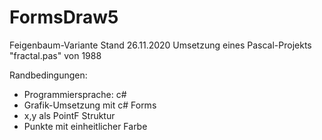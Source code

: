 # FormsDraw5
Feigenbaum-Variante
Stand 26.11.2020
Umsetzung eines Pascal-Projekts "fractal.pas" von 1988

Randbedingungen:
- Programmiersprache: c#
- Grafik-Umsetzung mit c# Forms
- x,y als PointF Struktur
- Punkte mit einheitlicher Farbe
